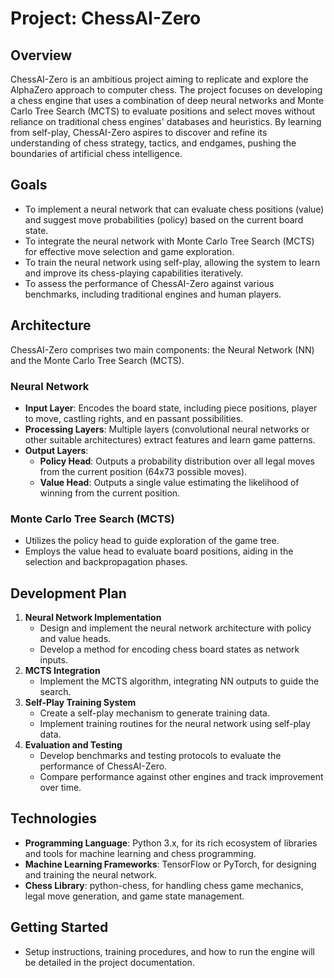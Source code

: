 # Project: ChessAI-Zero

## Overview

ChessAI-Zero is an ambitious project aiming to replicate and explore the AlphaZero approach to computer chess. The project focuses on developing a chess engine that uses a combination of deep neural networks and Monte Carlo Tree Search (MCTS) to evaluate positions and select moves without reliance on traditional chess engines' databases and heuristics. By learning from self-play, ChessAI-Zero aspires to discover and refine its understanding of chess strategy, tactics, and endgames, pushing the boundaries of artificial chess intelligence.

## Goals

- To implement a neural network that can evaluate chess positions (value) and suggest move probabilities (policy) based on the current board state.
- To integrate the neural network with Monte Carlo Tree Search (MCTS) for effective move selection and game exploration.
- To train the neural network using self-play, allowing the system to learn and improve its chess-playing capabilities iteratively.
- To assess the performance of ChessAI-Zero against various benchmarks, including traditional engines and human players.

## Architecture

ChessAI-Zero comprises two main components: the Neural Network (NN) and the Monte Carlo Tree Search (MCTS).

### Neural Network

- **Input Layer**: Encodes the board state, including piece positions, player to move, castling rights, and en passant possibilities.
- **Processing Layers**: Multiple layers (convolutional neural networks or other suitable architectures) extract features and learn game patterns.
- **Output Layers**:
  - **Policy Head**: Outputs a probability distribution over all legal moves from the current position (64x73 possible moves).
  - **Value Head**: Outputs a single value estimating the likelihood of winning from the current position.

### Monte Carlo Tree Search (MCTS)

- Utilizes the policy head to guide exploration of the game tree.
- Employs the value head to evaluate board positions, aiding in the selection and backpropagation phases.

## Development Plan

1. **Neural Network Implementation**
   - Design and implement the neural network architecture with policy and value heads.
   - Develop a method for encoding chess board states as network inputs.
2. **MCTS Integration**
   - Implement the MCTS algorithm, integrating NN outputs to guide the search.
3. **Self-Play Training System**
   - Create a self-play mechanism to generate training data.
   - Implement training routines for the neural network using self-play data.
4. **Evaluation and Testing**
   - Develop benchmarks and testing protocols to evaluate the performance of ChessAI-Zero.
   - Compare performance against other engines and track improvement over time.

## Technologies

- **Programming Language**: Python 3.x, for its rich ecosystem of libraries and tools for machine learning and chess programming.
- **Machine Learning Frameworks**: TensorFlow or PyTorch, for designing and training the neural network.
- **Chess Library**: python-chess, for handling chess game mechanics, legal move generation, and game state management.

## Getting Started

- Setup instructions, training procedures, and how to run the engine will be detailed in the project documentation.
